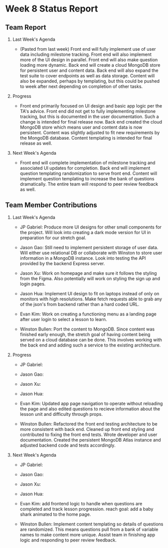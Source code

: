 # Week 8 Status Report

## Team Report

1. Last Week's Agenda

    - (Pasted from last week) Front end will fully implement use of user data including milestone tracking. Front end will also implement more of the UI design in parallel. Front end will also make question loading more dynamic. Back end will create a cloud MongoDB store for persistent user and content data. Back end will also expand the test suite to cover endpoints as well as data storage. Content will also be expanded, perhaps by templating, but this could be pushed to week after next depending on completion of other tasks.

2. Progress

    - Front end primarily focused on UI design and basic app logic per the TA's advice. Front end did not get to fully implementing milestone tracking, but this is documented in the user documentation. Such a change is intended for final release now. Back end created the cloud MongoDB store which means user and content data is now persistent. Content was slightly adjusted to fit new requirements by the MongoDB database. Content templating is intended for final release as well.


3. Next Week's Agenda

    - Front end will complete implementation of milestone tracking and associated UI updates for completion. Back end will implement question templating randomization to serve front end. Content will implement question templating to increase the bank of questions dramatically. The entire team will respond to peer review feedback as well.

## Team Member Contributions

1. Last Week's Agenda

    - JP Gabriel: Produce more UI designs for other small components for the project. Will look into creating a dark mode version for UI in preparation for our stretch goal.

    - Jason Gao: Still need to implement persistent storage of user data. Will either use relational DB or collaborate with Winston to store user information in a MongoDB instance. Look into testing the API provided by the backend Express server.

    - Jason Xu: Work on homepage and make sure it follows the styling from the Figma. Also potentially will work on styling the sign up and login pages.

    - Jason Hua: Implement UI design to fit on laptops instead of only on monitors with high resolutions. Make fetch requests able to grab any of the json's from backend rather than a hard coded URL. 

    - Evan Kim: Work on creating a functioning menu as a landing page after user login to select a lesson to learn.

    - Winston Bullen: Port the content to MongoDB. Since content was finished early enough, the stretch goal of having content being served on a cloud database can be done. This involves working with the back end and adding such a service to the existing architecture.


2. Progress

    - JP Gabriel: 

    - Jason Gao: 

    - Jason Xu: 

    - Jason Hua: 

    - Evan Kim: Updated app page navigation to operate without reloading the page and also edited questions to recieve information about the lesson unit and difficulty through props. 

    - Winston Bullen: Refactored the front end testing architecture to be more consistent with back end. Cleaned up front end styling and contributed to fixing the front end tests. Wrote developer and user documentation. Created the persistent MongoDB Atlas instance and adjusted backend code and tests accordingly.

3. Next Week's Agenda

    - JP Gabriel: 

    - Jason Gao: 

    - Jason Xu: 

    - Jason Hua: 

    - Evan Kim: add frontend logic to handle when questions are completed and track lesson progression. reach goal: add a baby shark animated to the home page.

    - Winston Bullen: Implement content templating so details of questions are randomized. This means questions pull from a bank of variable names to make content more unique. Assist team in finishing app logic and responding to peer review feedback.
